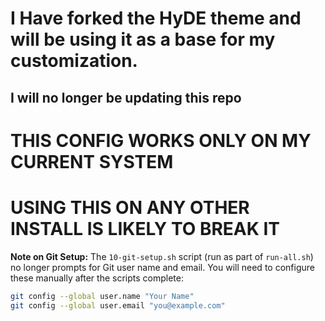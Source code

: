 # I Have forked the HyDE theme and will be using it as a base for my customization.
## I will no longer be updating this repo

# THIS CONFIG WORKS ONLY ON MY CURRENT SYSTEM
# USING THIS ON ANY OTHER INSTALL IS LIKELY TO BREAK IT

**Note on Git Setup:**
The `10-git-setup.sh` script (run as part of `run-all.sh`) no longer prompts for Git user name and email. You will need to configure these manually after the scripts complete:
```bash
git config --global user.name "Your Name"
git config --global user.email "you@example.com"
